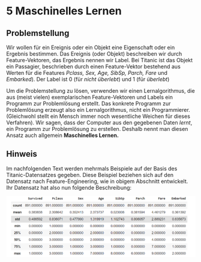 # 5 Maschinelles Lernen

## Problemstellung

Wir wollen für ein Ereignis oder ein Objekt eine Eigenschaft oder ein Ergebnis bestimmen. Das Ereignis \(oder Objekt\) beschreiben wir durch Feature-Vektoren, das Ergebnis nennen wir Label. Bei Titanic ist das Objekt ein Passagier, beschrieben durch einen Feature-Vektor bestehend aus  Werten für die Features _Pclass, Sex, Age, SibSp, Parch, Fare_ und _Embarked_\). Der Label ist 0 \(für _nicht überlebt_\)  und 1 \(für _überlebt_\)

Um die Problemstellung zu lösen, verwenden wir einen Lernalgorithmus, die aus \(meist vielen\) exemplarischen Feature-Vektoren und Labels ein Programm zur Problemlösung erstellt. Das konkrete Programm zur Problemlösung erzeugt also ein Lernalgorithmus, nicht ein Programmierer.  \(Gleichwohl stellt ein Mensch immer noch wesentliche Weichen für dieses Verfahren\). Wir sagen, dass der Computer aus den gegebenen Daten _lernt_, ein Programm zur Problemlösung zu erstellen. Deshalb nennt man diesen Ansatz auch allgemein **Maschinelles Lernen.** 

## Hinweis

Im nachfolgenden Text werden mehrmals Beispiele auf der Basis des Titanic-Datensatzes gegeben. Diese Beispiel beziehen sich auf den Datensatz nach Feature-Engineering, wie in obigem Abschnitt entwickelt. Ihr Datensatz hat also nun folgende Beschreibung:

![](../../.gitbook/assets/image%20%28104%29.png)

## 



